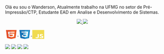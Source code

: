 Olá eu sou o Wanderson,
Atualmente trabalho na UFMG no setor de Pré-Impressão/CTP,
Estudante EAD em Analise e Desenvolvimento de Sistemas.
<div align="center">
  <a href="https://github.com/wandersoncop">
  <img height="170em" src="https://github-readme-stats.vercel.app/api?username=wandersoncop&show_icons=true&theme=dracula&include_all_commits=true&count_private=true"/>
  <img height="170em" src="https://github-readme-stats.vercel.app/api/top-langs/?username=wandersoncop&layout=compact&langs_count=7&theme=dracula"/>
</div>

  
<div style="display: inline_block"><br>
  <img align="center" alt="HTML" height="30" width="40" src="https://raw.githubusercontent.com/devicons/devicon/master/icons/html5/html5-original.svg">
  <img align="center" alt="CSS" height="30" width="40" src="https://raw.githubusercontent.com/devicons/devicon/master/icons/css3/css3-original.svg">
  <img align="center" alt="javascript" height="30" width="40" src="https://raw.githubusercontent.com/devicons/devicon/master/icons/javascript/javascript-plain.svg">
</div><br> 
  
  
<div> 
  <a href="https://www.linkedin.com/in/wandersoncop" target="_blank"><img src="https://img.shields.io/badge/-LinkedIn-%230077B5?style=for-the-badge&logo=linkedin&logoColor=white" target="_blank"></a> 
  <a href = "mailto:wandersoncop@gmail.com"><img src="https://img.shields.io/badge/-Gmail-%23333?style=for-the-badge&logo=gmail&logoColor=white" target="_blank"></a>
  <a href="https://discord.gg/wandersoncop#5440" target="_blank"><img src="https://img.shields.io/badge/Discord-7289DA?style=for-the-badge&logo=discord&logoColor=white" target="_blank"></a> 
  <a href="https://instagram.com/" target="_blank"><img src="https://img.shields.io/badge/-Instagram-%23E4405F?style=for-the-badge&logo=instagram&logoColor=white" target="_blank"></a>
</div>  
